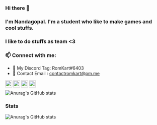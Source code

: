 ### Hi there 👋

### I'm Nandagopal. I'm a student who like to make games and cool stuffs. 
 
### I like to do stuffs as team <3

### 📫  Connect with me:
- 💙 My Discord Tag: RomKart#6403 
- 💜 Contact Email : contactromkart@pm.me

[website]: https://romkart.github.io/
[twitter]: https://twitter.com/RomKartDev
[instagram]: https://www.instagram.com/romkart.py/
[discord]: https://discord.gg/N7AAnrpp2y

[<img align="left" alt="https://romkart.github.io/" width="22px" src="https://iconmonstr.com/wp-content/g/gd/makefg.php?i=../assets/preview/2012/png/iconmonstr-globe-3.png&r=255&g=67&b=46" />][website]
[<img align="left" alt="Romkart | Twitter" width="22px" src="https://iconmonstr.com/wp-content/g/gd/makefg.php?i=../assets/preview/2012/png/iconmonstr-twitter-1.png&r=54&g=215&b=255" />][twitter]
[<img align="left" alt="Romkart | Instagram" width="22px" src="https://raw.githubusercontent.com/rahuldkjain/github-profile-readme-generator/master/src/images/icons/Social/instagram.svg" />][instagram]
[<img align="left" alt="Romkart | Discord" width="22px" src="https://img.icons8.com/dusk/100/000000/discord.png" />][discord]


<br />


![Anurag's GitHub stats](https://github-readme-stats.vercel.app/api?username=RomKart&show_icons=true&hide_border=enabled&theme=radical)



### Stats

![Anurag's GitHub stats](https://github-readme-stats.vercel.app/api?username=RomKart&hide_border=enabled&theme=radical&show_icons=true&align="centre")

<!--[![Top Langs](https://github-readme-stats.vercel.app/api/top-langs/?username=RomKart&hide_border=enabled&theme=radical&langs_count=5)](https://github.com/anuraghazra/github-readme-stats)-->
<br />

<!--
- 💬 Ask me about ...
- 😄 Pronouns: ...
- ⚡ Fun fact: ...
-->


